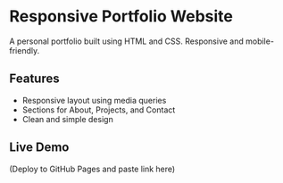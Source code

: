 # Responsive Portfolio Website

A personal portfolio built using HTML and CSS. Responsive and mobile-friendly.

## Features
- Responsive layout using media queries
- Sections for About, Projects, and Contact
- Clean and simple design

## Live Demo
(Deploy to GitHub Pages and paste link here)
